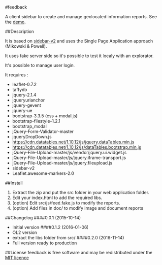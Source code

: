#feedback

A client sidebar to create and manage geolocated information reports.
See the [demo](http://ajclibre.github.io/feedback/index.html).

##Description

It is based on [sidebar-v2](http://turbo87.github.io/sidebar-v2/examples/) and uses the Single Page Application approach (Mikowski & Powell).

It uses fake server side so it's possible to test it localy with an explorator.

It's possible to manage user login.

It requires :
* leaflet-0.7.2
* taffydb
* jquery-2.1.4
* jqueryurianchor
* jquery-gevent
* jquery-ue
* bootstrap-3.3.5 (css + modal.js)
* bootstrap-filestyle-1.2.1
* bootstrap_modal
* jQuery-Form-Validator-master
* jqueryDropDown.js
* https://cdn.datatables.net/1.10.12/js/jquery.dataTables.min.js
* https://cdn.datatables.net/1.10.12/js/dataTables.bootstrap.min.js
* jQuery-File-Upload-master/js/vendor/jquery.ui.widget.js
* jQuery-File-Upload-master/js/jquery.iframe-transport.js
* jQuery-File-Upload-master/js/jquery.fileupload.js
* sidebar-v2
* Leaflet.awesome-markers-2.0

##Install

1. Extract the zip and put the src folder in your web application folder.
2. Edit your index.html to add the required libs.
3. (option) Edit src/js/feed.fake.js to modify the reports.
4. (option) Add files in doc/ to modify image and document reports

##Changelog
####0.0.1 (2015-10-14)
* Initial version
####0.1.2 (2016-01-06)
* OL2 version
* extract the libs folder from src/
####0.2.0 (2016-11-14)
* Full version ready to production

##License
feedback is free software and may be redistributed under the [MIT licence](http://www.opensource.org/licenses/mit-license.php)
